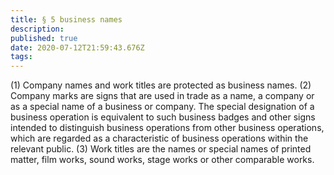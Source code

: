 ```yaml
---
title: § 5 business names
description: 
published: true
date: 2020-07-12T21:59:43.676Z
tags: 
---
```


(1) Company names and work titles are protected as business names.
(2) Company marks are signs that are used in trade as a name, a company or as a special name of a business or company. The special designation of a business operation is equivalent to such business badges and other signs intended to distinguish business operations from other business operations, which are regarded as a characteristic of business operations within the relevant public.
(3) Work titles are the names or special names of printed matter, film works, sound works, stage works or other comparable works.